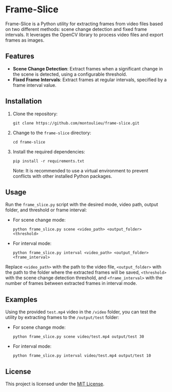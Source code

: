
# Frame-Slice

Frame-Slice is a Python utility for extracting frames from video files based on two different methods: scene change detection and fixed frame intervals. It leverages the OpenCV library to process video files and export frames as images.

## Features

- **Scene Change Detection**: Extract frames when a significant change in the scene is detected, using a configurable threshold.
- **Fixed Frame Intervals**: Extract frames at regular intervals, specified by a frame interval value.

## Installation

1. Clone the repository:

   ```
   git clone https://github.com/montoulieu/frame-slice.git
   ```

2. Change to the `frame-slice` directory:

   ```
   cd frame-slice
   ```

3. Install the required dependencies:

   ```
   pip install -r requirements.txt
   ```

   Note: It is recommended to use a virtual environment to prevent conflicts with other installed Python packages.

## Usage

Run the `frame_slice.py` script with the desired mode, video path, output folder, and threshold or frame interval:

- For scene change mode:

  ```
  python frame_slice.py scene <video_path> <output_folder> <threshold>
  ```

- For interval mode:

  ```
  python frame_slice.py interval <video_path> <output_folder> <frame_interval>
  ```

Replace `<video_path>` with the path to the video file, `<output_folder>` with the path to the folder where the extracted frames will be saved, `<threshold>` with the scene change detection threshold, and `<frame_interval>` with the number of frames between extracted frames in interval mode.

## Examples

Using the provided `test.mp4` video in the `/video` folder, you can test the utility by extracting frames to the `/output/test` folder:

- For scene change mode:

  ```
  python frame_slice.py scene video/test.mp4 output/test 30
  ```

- For interval mode:

  ```
  python frame_slice.py interval video/test.mp4 output/test 10
  ```

## License

This project is licensed under the [MIT License](LICENSE).